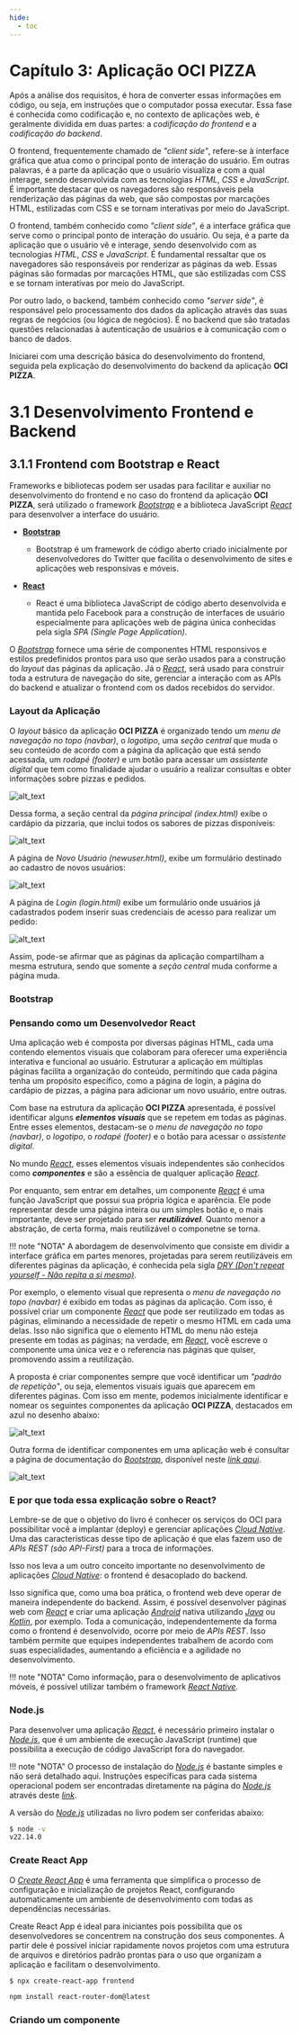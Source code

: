 ```yaml
---
hide:
  - toc
---
```


# Capítulo 3: Aplicação OCI PIZZA

Após a análise dos requisitos, é hora de converter essas informações em código, ou seja, em instruções que o computador possa executar. Essa fase é conhecida como codificação e, no contexto de aplicações web, é geralmente dividida em duas partes:  a _codificação do frontend_ e a _codificação do backend_.

O frontend, frequentemente chamado de _"client side"_, refere-se à interface gráfica que atua como o principal ponto de interação do usuário. Em outras palavras, é a parte da aplicação que o usuário visualiza e com a qual interage, sendo desenvolvida com as tecnologias _HTML_, _CSS_ e _JavaScript_. É importante destacar que os navegadores são responsáveis pela renderização das páginas da web, que são compostas por marcações HTML, estilizadas com CSS e se tornam interativas por meio do JavaScript.

O frontend, também conhecido como _"client side"_, é a interface gráfica que serve como o principal ponto de interação do usuário. Ou seja, é a parte da aplicação que o usuário vê e interage, sendo desenvolvido com as tecnologias _HTML_, _CSS_ e _JavaScript_. É fundamental ressaltar que os navegadores são responsáveis por renderizar as páginas da web. Essas páginas são formadas por marcações HTML, que são estilizadas com CSS e se tornam interativas por meio do JavaScript.

Por outro lado, o backend, também conhecido como _"server side"_, é responsável pelo processamento dos dados da aplicação através das suas regras de negócios (ou lógica de negócios). É no backend que são tratadas questões relacionadas à autenticação de usuários e à comunicação com o banco de dados.

Iniciarei com uma descrição básica do desenvolvimento do frontend, seguida pela explicação do desenvolvimento do backend da aplicação **OCI PIZZA**.

# 3.1 Desenvolvimento Frontend e Backend

## 3.1.1 Frontend com Bootstrap e React

Frameworks e bibliotecas podem ser usadas para facilitar e auxiliar no desenvolvimento do frontend e no caso do frontend da aplicação **OCI PIZZA**, será utilizado o framework _[Bootstrap](https://getbootstrap.com/)_ e a biblioteca JavaScript _[React](https://react.dev/)_ para desenvolver a interface do usuário.

- **[Bootstrap](https://getbootstrap.com/)**
    - Bootstrap é um framework de código aberto criado inicialmente por desenvolvedores do Twitter que facilita o desenvolvimento de sites e aplicações web responsivas e móveis.

- **[React](https://react.dev/)**
    - React é uma biblioteca JavaScript de código aberto desenvolvida e mantida pelo Facebook para a construção de interfaces de usuário especialmente para aplicações web de página única conhecidas pela sigla _SPA (Single Page Application)_.

O _[Bootstrap](https://getbootstrap.com/)_ fornece uma série de componentes HTML responsivos e estilos predefinidos prontos para uso que serão usados para a construção do _layout_ das páginas da aplicação. Já o _[React](https://react.dev/)_, será usado para construir toda a estrutura de navegação do site, gerenciar a interação com as APIs do backend e atualizar o frontend com os dados recebidos do servidor.

### **Layout da Aplicação**

O _layout_ básico da aplicação **OCI PIZZA** é organizado tendo um _menu de navegação no topo (navbar)_, o _logotipo_, uma _seção central_ que muda o seu conteúdo de acordo com a página da aplicação que está sendo acessada, um _rodapé (footer)_ e um botão para acessar um _assistente digital_ que tem como finalidade ajudar o usuário a realizar consultas e obter informações sobre pizzas e pedidos.

![alt_text](./img/ocipizza-page-layout-1.png "OCI PIZZA - Layout #1")
<br>

Dessa forma, a seção central da _página principal (index.html)_ exibe o cardápio da pizzaria, que inclui todos os sabores de pizzas disponíveis:

![alt_text](./img/ocipizza-page-layout-2.png "OCI PIZZA - Layout #2")
<br>

A página de _Novo Usuário (newuser.html)_, exibe um formulário destinado ao cadastro de novos usuários:

![alt_text](./img/ocipizza-page-layout-3.png "OCI PIZZA - Layout #3")
<br>

A página de _Login (login.html)_ exibe um formulário onde usuários já cadastrados podem inserir suas credenciais de acesso para realizar um pedido:

![alt_text](./img/ocipizza-page-layout-4.png "OCI PIZZA - Layout #4")
<br>

Assim, pode-se afirmar que as páginas da aplicação compartilham a mesma estrutura, sendo que somente a _seção central_ muda conforme a página muda.

### **Bootstrap**

### **Pensando como um Desenvolvedor React**

Uma aplicação web é composta por diversas páginas HTML, cada uma contendo elementos visuais que colaboram para oferecer uma experiência interativa e funcional ao usuário. Estruturar a aplicação em múltiplas páginas facilita a organização do conteúdo, permitindo que cada página tenha um propósito específico, como a página de login, a página do cardápio de pizzas, a página para adicionar um novo usuário, entre outras.

Com base na estrutura da aplicação **OCI PIZZA** apresentada, é possível identificar alguns **_elementos visuais_** que se repetem em todas as páginas. Entre esses elementos, destacam-se o _menu de navegação no topo (navbar)_, o _logotipo_, o _rodapé (footer)_ e o botão para acessar o _assistente digital_.

No mundo _[React](https://react.dev)_, esses elementos visuais independentes são conhecidos como **_componentes_** e são a essência de qualquer aplicação _[React](https://react.dev)_. 

Por enquanto, sem entrar em detalhes, um componente _[React](https://react.dev)_ é uma função JavaScript que possui sua própria lógica e aparência. Ele pode representar desde uma página inteira ou um simples botão e, o mais importante, deve ser projetado para ser **_reutilizável_**. Quanto menor a abstração, de certa forma, mais reutilizável o componetne se torna.

!!! note "NOTA"
    A abordagem de desenvolvimento que consiste em dividir a interface gráfica em partes menores, projetadas para serem reutilizáveis em diferentes páginas da aplicação, é conhecida pela sigla _[DRY (Don't repeat yourself - Não repita a si mesmo)](https://pt.wikipedia.org/wiki/Don%27t_repeat_yourself)_.

Por exemplo, o elemento visual que representa o _menu de navegação no topo (navbar)_ é exibido em todas as páginas da aplicação. Com isso, é possível criar um componente _[React](https://react.dev)_ que pode ser reutilizado em todas as páginas, eliminando a necessidade de repetir o mesmo HTML em cada uma delas. Isso não significa que o elemento HTML do menu não esteja presente em todas as páginas; na verdade, em _[React](https://react.dev)_, você escreve o componente uma única vez e o referencia nas páginas que quiser, promovendo assim a reutilização.

A proposta é criar componentes sempre que você identificar um _"padrão de repetição"_, ou seja, elementos visuais iguais que aparecem em diferentes páginas. Com isso em mente, podemos inicialmente identificar e nomear os seguintes componentes da aplicação **OCI PIZZA**, destacados em azul no desenho abaixo:

![alt_text](./img/ocipizza-react-component-1.png "OCI PIZZA - Componentes React #1")
<br>

Outra forma de identificar componentes em uma aplicação web é consultar a página de documentação do _[Bootstrap](https://getbootstrap.com/docs/5.3/getting-started/introduction/)_, disponível neste _[link aqui](https://getbootstrap.com/docs/5.3/getting-started/introduction/)_.

![alt_text](./img/componentes-bootstrap-1.png "Bootstrap - Componentes #1")
<br>

### **E por que toda essa explicação sobre o React?**

Lembre-se de que o objetivo do livro é conhecer os serviços do OCI para possibilitar você a implantar (deploy) e gerenciar aplicações _[Cloud Native](../capitulo-1/cloud-native.md)_. Uma das características desse tipo de aplicação é que elas fazem uso de _APIs REST (são API-First)_ para a troca de informações.

Isso nos leva a um outro conceito importante no desenvolvimento de aplicações _[Cloud Native](../capitulo-1/cloud-native.md)_: o frontend é desacoplado do backend. 

Isso significa que, como uma boa prática, o frontend web deve operar de maneira independente do backend. Assim, é possível desenvolver páginas web com _[React](https://react.dev)_ e criar uma aplicação _[Android](https://pt.wikipedia.org/wiki/Android)_ nativa utilizando _[Java](https://www.java.com/en/)_ ou _[Kotlin](https://kotlinlang.org/)_, por exemplo. Toda a comunicação, independentemente da forma como o frontend é desenvolvido, ocorre por meio de _APIs REST_. Isso também permite que equipes independentes trabalhem de acordo com suas especialidades, aumentando a eficiência e a agilidade no desenvolvimento.

!!! note "NOTA"
    Como informação, para o desenvolvimento de aplicativos móveis, é possível utilizar também o framework _[React Native](https://reactnative.dev/)_.

### **Node.js**

Para desenvolver uma aplicação _[React](https://react.dev)_, é necessário primeiro instalar o _[Node.js](https://nodejs.org/en/download)_, que é um ambiente de execução JavaScript (runtime) que possibilita a execução de código JavaScript fora do navegador.

!!! note "NOTA"
    O processo de instalação do _[Node.js](https://nodejs.org/en/download)_ é bastante simples e não será detalhado aqui. Instruções específicas para cada sistema operacional podem ser encontradas diretamente na página do _[Node.js](https://nodejs.org/en/download)_ através deste _[link](https://nodejs.org/en/download)_.

A versão do _[Node.js](https://nodejs.org/en/download)_ utilizadas no livro podem ser conferidas abaixo:

```bash linenums="1"
$ node -v
v22.14.0
```

### **Create React App**

O _[Create React App](https://create-react-app.dev/)_ é uma ferramenta que simplifica o processo de configuração e inicialização de projetos React, configurando automaticamente um ambiente de desenvolvimento com todas as dependências necessárias.

Create React App é ideal para iniciantes pois possibilita que os desenvolvedores se concentrem na construção dos seus componentes. A partir dele é possível iniciar rapidamente novos projetos com uma estrutura de arquivos e diretórios padrão prontas para o uso que organizam a aplicação e facilitam o desenvolvimento.

```bash linenums="1"
$ npx create-react-app frontend
```

```bash linenums="1"
npm install react-router-dom@latest
```

### **Criando um componente**